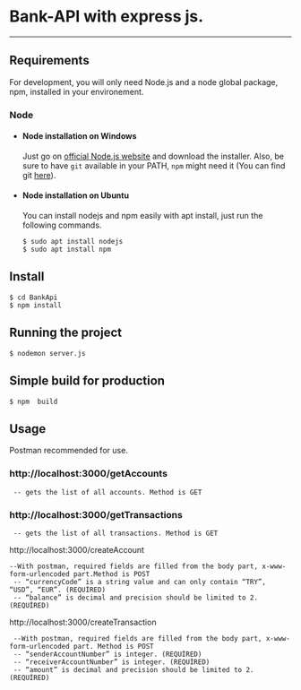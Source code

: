 # Bank-API with express js.



---
## Requirements

For development, you will only need Node.js  and a node global package, npm, installed in your environement.

### Node
- #### Node installation on Windows

  Just go on [official Node.js website](https://nodejs.org/) and download the installer.
Also, be sure to have `git` available in your PATH, `npm` might need it (You can find git [here](https://git-scm.com/)).

- #### Node installation on Ubuntu

  You can install nodejs and npm easily with apt install, just run the following commands.

      $ sudo apt install nodejs
      $ sudo apt install npm

## Install

    
    $ cd BankApi
    $ npm install


## Running the project

    $ nodemon server.js

## Simple build for production

    $ npm  build
## Usage

  Postman recommended for use. 

   ### http://localhost:3000/getAccounts 
   
     -- gets the list of all accounts. Method is GET

   ### http://localhost:3000/getTransactions 
   
     -- gets the list of all transactions. Method is GET
   
   http://localhost:3000/createAccount
   
    --With postman, required fields are filled from the body part, x-www-form-urlencoded part.Method is POST
     -- “currencyCode” is a string value and can only contain “TRY”, “USD”, “EUR”. (REQUİRED)
     -- “balance” is decimal and precision should be limited to 2.(REQUİRED) 


   http://localhost:3000/createTransaction
   
     --With postman, required fields are filled from the body part, x-www-form-urlencoded part. Method is POST
     -- “senderAccountNumber” is integer. (REQUİRED)
     -- “receiverAccountNumber” is integer. (REQUİRED)
     -- “amount” is decimal and precision should be limited to 2.(REQUİRED) 

